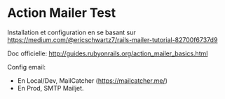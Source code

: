 # Action Mailer Test

Installation et configuration en se basant sur https://medium.com/@ericschwartz7/rails-mailer-tutorial-82700f6737d9

Doc officielle: http://guides.rubyonrails.org/action_mailer_basics.html

Config email:
* En Local/Dev, MailCatcher (https://mailcatcher.me/)
* En Prod, SMTP Mailjet.
